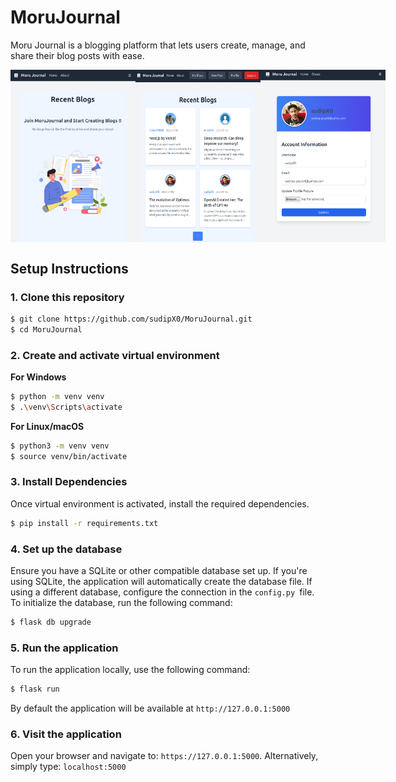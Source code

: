 # MoruJournal
Moru Journal is a blogging platform that lets users create, manage, and share their blog posts with ease.
<br>
<div style="display: flex; justify-content: space-around;">
  <img src="app/static/images/1.png" alt="Image 1" width="200" />
  <img src="app/static/images/2.png" alt="Image 2" width="200" />
  <img src="app/static/images/3.png" alt="Image 3" width="200" />
</div>

## Setup Instructions
### 1. Clone this repository
```bash
$ git clone https://github.com/sudipX0/MoruJournal.git
$ cd MoruJournal
```
### 2. Create and activate virtual environment
**For Windows**
```bash
$ python -m venv venv
$ .\venv\Scripts\activate
```

**For Linux/macOS**
```bash
$ python3 -m venv venv
$ source venv/bin/activate
```
### 3. Install Dependencies
Once virtual environment is activated, install the required dependencies.
```bash
$ pip install -r requirements.txt
```
### 4. Set up the database
Ensure you have a SQLite or other compatible database set up. If you're using SQLite, the application will automatically create the database file.
If using a different database, configure the connection in the `config.py `file.
To initialize the database, run the following command:
```bash
$ flask db upgrade
```
### 5. Run the application
To run the application locally, use the following command:
```bash
$ flask run
```
By default the application will be available at `http://127.0.0.1:5000`
### 6. Visit the application
Open your browser and navigate to:
`https://127.0.0.1:5000`. Alternatively, simply type: `localhost:5000`


